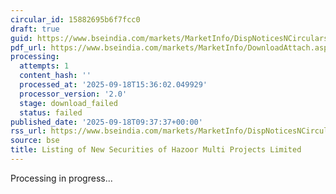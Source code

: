```yaml
---
circular_id: 15882695b6f7fcc0
draft: true
guid: https://www.bseindia.com/markets/MarketInfo/DispNoticesNCirculars.aspx?Noticeid={14B97097-6BA3-4325-AEE5-88EFED546115}&noticeno=20250918-8&dt=09/18/2025&icount=8&totcount=61&flag=0
pdf_url: https://www.bseindia.com/markets/MarketInfo/DownloadAttach.aspx?id=20250918-8&attachedId=
processing:
  attempts: 1
  content_hash: ''
  processed_at: '2025-09-18T15:36:02.049929'
  processor_version: '2.0'
  stage: download_failed
  status: failed
published_date: '2025-09-18T09:37:37+00:00'
rss_url: https://www.bseindia.com/markets/MarketInfo/DispNoticesNCirculars.aspx?Noticeid={14B97097-6BA3-4325-AEE5-88EFED546115}&noticeno=20250918-8&dt=09/18/2025&icount=8&totcount=61&flag=0
source: bse
title: Listing of New Securities of Hazoor Multi Projects Limited
---
```


Processing in progress...
